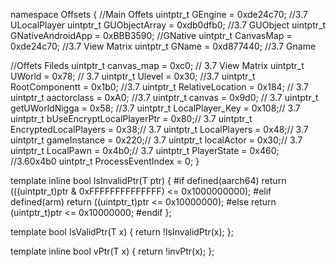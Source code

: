 namespace Offsets
{
 //Main Offets
    uintptr_t GEngine = 0xde24c70; //3.7 ULocalPlayer
 uintptr_t GUObjectArray = 0xdb0dfb0; //3.7 GUObject
    uintptr_t GNativeAndroidApp = 0xBBB3590; //GNative
    uintptr_t CanvasMap = 0xde24c70; //3.7  View Matrix
 uintptr_t GName = 0xd877440; //3.7 Gname
  
 //Offets Fileds
 uintptr_t canvas_map = 0xc0; // 3.7 View Matrix
    uintptr_t UWorld = 0x78; // 3.7
    uintptr_t Ulevel = 0x30; //3.7
    uintptr_t RootComponentt = 0x1b0; //3.7
    uintptr_t RelativeLocation = 0x184; // 3.7
    uintptr_t aactorclass = 0xA0; //3.7
    uintptr_t canvas = 0x9d0; // 3.7
    uintptr_t getUWorldNigga = 0x58; //3.7
    uintptr_t LocalPlayer_Key = 0x108;// 3.7
    uintptr_t bUseEncryptLocalPlayerPtr = 0x80;// 3.7
    uintptr_t EncryptedLocalPlayers = 0x38;// 3.7
    uintptr_t LocalPlayers = 0x48;// 3.7
    uintptr_t gameInstance = 0x220;// 3.7
    uintptr_t localActor = 0x30;// 3.7
    uintptr_t LocalPawn = 0x4b0;// 3.7
    uintptr_t PlayerState = 0x460; //3.60x4b0
    uintptr_t ProcessEventIndex = 0;
}


template<typename T>
inline bool IsInvalidPtr(T ptr) {
#if defined(aarch64)
    return (((uintptr_t)ptr & 0xFFFFFFFFFFFFFF) <= 0x1000000000);
#elif defined(arm)
    return ((uintptr_t)ptr <= 0x10000000);
#else
    return (uintptr_t)ptr <= 0x10000000;
#endif
};

template<typename T>
bool IsValidPtr(T x) {
    return !IsInvalidPtr(x);
};

template<typename T>
inline bool vPtr(T x) {
    return !invPtr(x);
};
